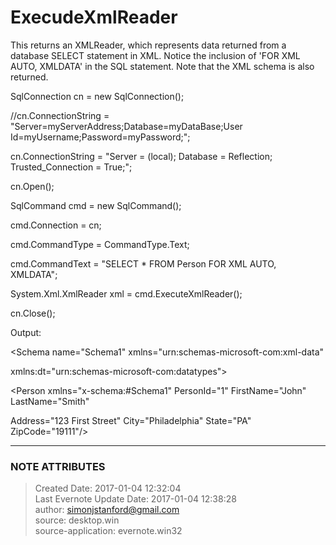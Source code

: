 # ExecudeXmlReader

This returns an XMLReader, which represents data returned from a database
SELECT statement in XML. Notice the inclusion of 'FOR XML AUTO, XMLDATA' in
the SQL statement. Note that the XML schema is also returned.

  

SqlConnection cn = new SqlConnection();

//cn.ConnectionString = "Server=myServerAddress;Database=myDataBase;User
Id=myUsername;Password=myPassword;";

cn.ConnectionString = "Server = (local); Database = Reflection;
Trusted_Connection = True;";

cn.Open();

  

SqlCommand cmd = new SqlCommand();

cmd.Connection = cn;

cmd.CommandType = CommandType.Text;

cmd.CommandText = "SELECT * FROM Person FOR XML AUTO, XMLDATA";

System.Xml.XmlReader xml = cmd.ExecuteXmlReader();

  

cn.Close();

  

Output:

  

<Schema name="Schema1" xmlns="urn:schemas-microsoft-com:xml-data"

xmlns:dt="urn:schemas-microsoft-com:datatypes">

<ElementType name="Person" content="empty" model="closed">

<AttributeType name="PersonId" dt:type="i4"/>

<AttributeType name="FirstName" dt:type="string"/>

<AttributeType name="LastName" dt:type="string"/>

<AttributeType name="Address" dt:type="string"/>

<AttributeType name="City" dt:type="string"/>

<AttributeType name="State" dt:type="string"/>

<AttributeType name="ZipCode" dt:type="string"/>

<attribute type="PersonId"/>

<attribute type="FirstName"/>

<attribute type="LastName"/>

<attribute type="Address"/>

<attribute type="City"/>

<attribute type="State"/>

<attribute type="ZipCode"/>

</ElementType>

</Schema>

<Person xmlns="x-schema:#Schema1" PersonId="1" FirstName="John"
LastName="Smith"

Address="123 First Street" City="Philadelphia" State="PA" ZipCode="19111"/>

  


---
### NOTE ATTRIBUTES
>Created Date: 2017-01-04 12:32:04  
>Last Evernote Update Date: 2017-01-04 12:38:28  
>author: simonjstanford@gmail.com  
>source: desktop.win  
>source-application: evernote.win32  
<!--stackedit_data:
eyJoaXN0b3J5IjpbLTExOTQ4MjExMDFdfQ==
-->